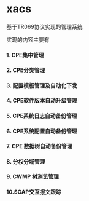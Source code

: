 # xacs
基于TR069协议实现的管理系统

实现的内容主要有
####  1. CPE集中管理 ####
####  2. CPE分类管理 ####
####  3. 配置模板管理及自动化下发 ####
####  4. CPE软件版本自动升级管理 ####
####  5. CPE系统日志自动备份管理 ####
####  6. CPE系统配置自动备份管理 ####
####  7. CPE 数据树自动备份管理 #####
####  8. 分权分域管理 ####
####  9. CWMP 树浏览管理 ####
####  10.SOAP交互报文跟踪 ####
